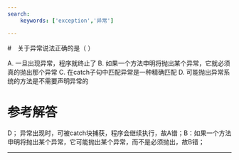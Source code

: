 ```yaml
---
search:
    keywords: ['exception','异常']

---
```



#　关于异常说法正确的是（ ）

A. 一旦出现异常，程序就终止了
B. 如果一个方法申明将抛出某个异常，它就必须真的抛出那个异常
C. 在catch子句中匹配异常是一种精确匹配
D. 可能抛出异常系统的方法是不需要声明异常的

# 参考解答

D；
异常出现时，可被catch块捕获，程序会继续执行，故A错；B：如果一个方法申明将抛出某个异常，它可能抛出某个异常，而不是必须抛出，故B错；


---



